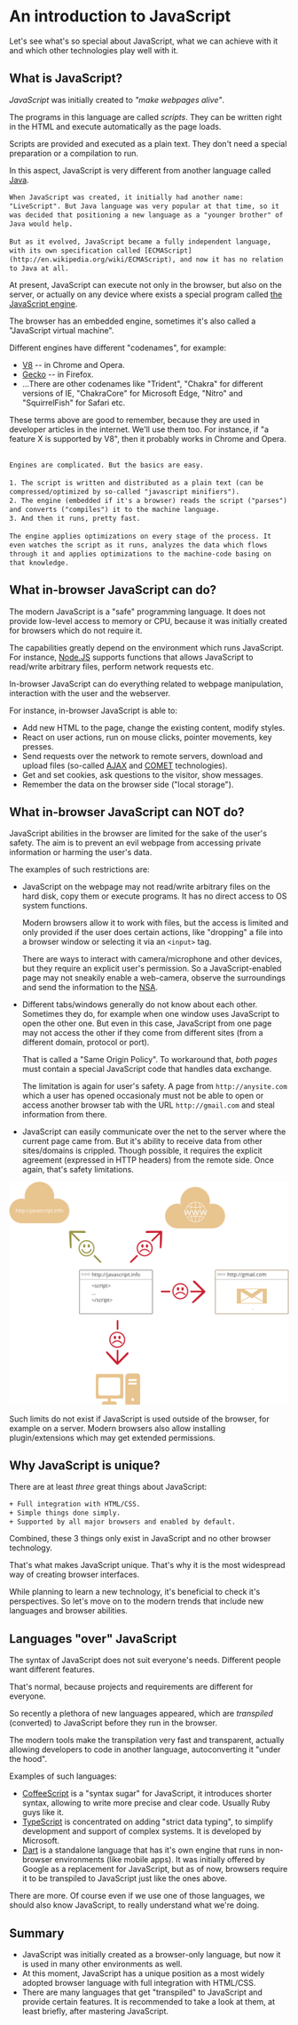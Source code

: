 # An introduction to JavaScript

Let's see what's so special about JavaScript, what we can achieve with it and which other technologies play well with it.

## What is JavaScript?

*JavaScript* was initially created to *"make webpages alive"*.

The programs in this language are called *scripts*. They can be written right in the HTML and execute automatically as the page loads.

Scripts are provided and executed as a plain text. They don't need a special preparation or a compilation to run.

In this aspect, JavaScript is very different from another language called [Java](http://en.wikipedia.org/wiki/Java).

```smart header="Why <u>Java</u>Script?"
When JavaScript was created, it initially had another name: "LiveScript". But Java language was very popular at that time, so it was decided that positioning a new language as a "younger brother" of Java would help.

But as it evolved, JavaScript became a fully independent language, with its own specification called [ECMAScript](http://en.wikipedia.org/wiki/ECMAScript), and now it has no relation to Java at all.
```

At present, JavaScript can execute not only in the browser, but also on the server, or actually on any device where exists a special program called [the JavaScript engine](https://en.wikipedia.org/wiki/JavaScript_engine).

The browser has an embedded engine, sometimes it's also called a "JavaScript virtual machine".

Different engines have different "codenames", for example:

- [V8](https://en.wikipedia.org/wiki/V8_(JavaScript_engine)) -- in Chrome and Opera.
- [Gecko](https://en.wikipedia.org/wiki/Gecko_(software)) -- in Firefox.
- ...There are other codenames like "Trident", "Chakra" for different versions of IE, "ChakraCore" for Microsoft Edge, "Nitro" and "SquirrelFish" for Safari etc.

These terms above are good to remember, because they are used in developer articles in the internet. We'll use them too. For instance, if "a feature X is supported by V8", then it probably works in Chrome and Opera.

```smart header="How the engines work?"

Engines are complicated. But the basics are easy.

1. The script is written and distributed as a plain text (can be compressed/optimized by so-called "javascript minifiers").
2. The engine (embedded if it's a browser) reads the script ("parses") and converts ("compiles") it to the machine language.
3. And then it runs, pretty fast.

The engine applies optimizations on every stage of the process. It even watches the script as it runs, analyzes the data which flows through it and applies optimizations to the machine-code basing on that knowledge.
```

## What in-browser JavaScript can do?

The modern JavaScript is a "safe" programming language. It does not provide low-level access to memory or CPU, because it was initially created for browsers which do not require it.

The capabilities greatly depend on the environment which runs JavaScript. For instance, [Node.JS](https://wikipedia.org/wiki/Node.js) supports functions that allows JavaScript to read/write arbitrary files, perform network requests etc.

In-browser JavaScript can do everything related to webpage manipulation, interaction with the user and the webserver.

For instance, in-browser JavaScript is able to:

- Add new HTML to the page, change the existing content, modify styles.
- React on user actions, run on mouse clicks, pointer movements, key presses.
- Send requests over the network to remote servers, download and upload files (so-called [AJAX](https://en.wikipedia.org/wiki/Ajax_(programming)) and [COMET](https://en.wikipedia.org/wiki/Comet_(programming)) technologies).
- Get and set cookies, ask questions to the visitor, show messages.
- Remember the data on the browser side ("local storage").

## What in-browser JavaScript can NOT do?

JavaScript abilities in the browser are limited for the sake of the user's safety. The aim is to prevent an evil webpage from accessing private information or harming the user's data.

The examples of such restrictions are:

- JavaScript on the webpage may not read/write arbitrary files on the hard disk, copy them or execute programs. It has no direct access to OS system functions.

    Modern browsers allow it to work with files, but the access is limited and only provided if the user does certain actions, like "dropping" a file into a browser window or selecting it via an `<input>` tag.

    There are ways to interact with camera/microphone and other devices, but they require an explicit user's permission. So a JavaScript-enabled page may not sneakily enable a web-camera, observe the surroundings and send the information to the [NSA](https://en.wikipedia.org/wiki/National_Security_Agency).
- Different tabs/windows generally do not know about each other. Sometimes they do, for example when one window uses JavaScript to open the other one. But even in this case, JavaScript from one page may not access the other if they come from different sites (from a different domain, protocol or port).

    That is called a "Same Origin Policy". To workaround that, *both pages* must contain a special JavaScript code that handles data exchange.

    The limitation is again for user's safety. A page from `http://anysite.com` which a user has opened occasionaly must not be able to open or access another browser tab with the URL `http://gmail.com` and steal information from there.
- JavaScript can easily communicate over the net to the server where the current page came from. But it's ability to receive data from other sites/domains is crippled. Though possible, it requires the explicit agreement (expressed in HTTP headers) from the remote side. Once again, that's safety limitations.

![](limitations.png)

Such limits do not exist if JavaScript is used outside of the browser, for example on a server. Modern browsers also allow installing plugin/extensions which may get extended permissions.

## Why JavaScript is unique?

There are at least *three* great things about JavaScript:

```compare
+ Full integration with HTML/CSS.
+ Simple things done simply.
+ Supported by all major browsers and enabled by default.
```

Combined, these 3 things only exist in JavaScript and no other browser technology.

That's what makes JavaScript unique. That's why it is the most widespread way of creating browser interfaces.

While planning to learn a new technology, it's beneficial to check it's perspectives. So let's move on to the modern trends that include new languages and browser abilities.


## Languages "over" JavaScript

The syntax of JavaScript does not suit everyone's needs. Different people want different features.

That's normal, because projects and requirements are different for everyone.

So recently a plethora of new languages appeared, which are *transpiled* (converted) to JavaScript before they run in the browser.

The modern tools make the transpilation very fast and transparent, actually allowing developers to code in another language, autoconverting it "under the hood".

Examples of such languages:

- [CoffeeScript](http://coffeescript.org/) is a "syntax sugar" for JavaScript, it introduces shorter syntax, allowing to write more precise and clear code. Usually Ruby guys like it.
- [TypeScript](http://www.typescriptlang.org/) is concentrated on adding "strict data typing", to simplify development and support of complex systems. It is developed by Microsoft.
- [Dart](https://www.dartlang.org/) is a standalone language that has it's own engine that runs in non-browser environments (like mobile apps). It was initially offered by Google as a replacement for JavaScript, but as of now, browsers require it to be transpiled to JavaScript just like the ones above.

There are more. Of course even if we use one of those languages, we should also know JavaScript, to really understand what we're doing.

## Summary

- JavaScript was initially created as a browser-only language, but now it is used in many other environments as well.
- At this moment, JavaScript has a unique position as a most widely adopted browser language with full integration with HTML/CSS.
- There are many languages that get "transpiled" to JavaScript and provide certain features. It is recommended to take a look at them, at least briefly, after mastering JavaScript.
